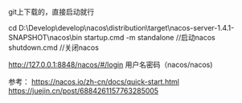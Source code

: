 git上下载的，直接启动就行

cd D:\Develop\develop\nacos\distribution\target\nacos-server-1.4.1-SNAPSHOT\nacos\bin
startup.cmd -m standalone    //启动nacos
shutdown.cmd                       //关闭nacos

http://127.0.0.1:8848/nacos/#/login
用户名密码（nacos/nacos)

参考：
https://nacos.io/zh-cn/docs/quick-start.html
https://juejin.cn/post/6884261157763285005
